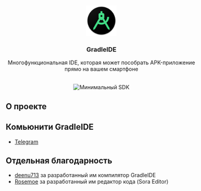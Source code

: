 <p align="center">
  <a href="https://github.com/almr0/GradleIDE">
    <img src="images/logo.png" alt="Logo" width="80" height="80">
  </a>

  <h3 align="center">GradleIDE</h3>

  <p align="center">
    Многофункциональная IDE, которая может пособрать APK-приложение прямо на вашем смартфоне
      <br/>
    <br/>
  </p>
</p>

<p align="center">
 <img src="https://img.shields.io/badge/Minimum%20SDK-21-%23ff5252" alt="Минимальный SDK"/>
</p>

## О проекте

## Комьюнити GradleIDE

- [Telegram](https://t.me/gradleide)

## Отдельная благодарность

- [deenu713](https://github.com/deenu713) за разработанный им компилятор GradleIDE
- [Rosemoe](https://github.com/Rosemoe) за разработанный им редактор кода (Sora Editor)
